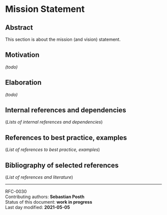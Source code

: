 # Mission Statement

## Abstract

This section is about the mission (and vision) statement.

## Motivation
*(todo)*
    
## Elaboration
*(todo)*
    
## Internal references and dependencies

(*Lists of internal references and dependencies*)  
    
## References to best practice, examples  

(*List of references to best practice, examples*)  
	
## Bibliography of selected references

(*List of references and literature*)   

________

RFC-0030   
Contributing authors: **Sebastian Posth**   
Status of this document: **work in progress**  
Last day modified: **2021-05-05**

 
